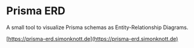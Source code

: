 # Prisma ERD

A small tool to visualize Prisma schemas as Entity-Relationship Diagrams.

[https://prisma-erd.simonknott.de](https://prisma-erd.simonknott.de)
